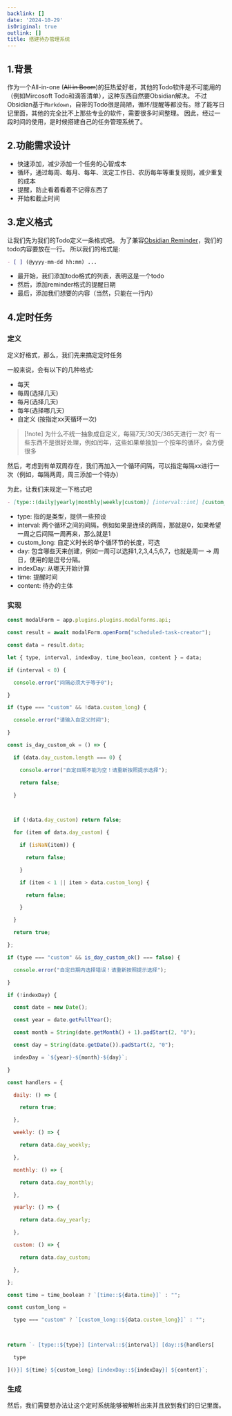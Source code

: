 ```yaml
---
backlink: []
date: '2024-10-29'
isOriginal: true
outlink: []
title: 搭建待办管理系统
---
```

## 1.背景
作为一个All-in-one (~~All in Boom~~)的狂热爱好者，其他的Todo软件是不可能用的（例如Mircosoft Todo和滴答清单），这种东西自然要Obsidian解决。
不过Obsidian基于`Markdown`，自带的Todo很是简陋，循环/提醒等都没有。除了能写日记里面，其他的完全比不上那些专业的软件，需要很多时间整理。
因此，经过一段时间的使用，是时候搭建自己的任务管理系统了。
## 2.功能需求设计
- 快速添加，减少添加一个任务的心智成本
- 循环，通过每周、每月、每年、法定工作日、农历每年等重复规则，减少重复的成本
- 提醒，防止看着看着不记得东西了
- 开始和截止时间
## 3.定义格式
让我们先为我们的Todo定义一条格式吧。
为了兼容[Obsidian Reminder](https://github.com/uphy/obsidian-reminder)，我们的todo内容要放在一行。
所以我们的格式是:
```markdown
- [ ] (@yyyy-mm-dd hh:mm) ...
```
- 最开始，我们添加todo格式的列表，表明这是一个todo
- 然后，添加reminder格式的提醒日期
- 最后，添加我们想要的内容（当然，只能在一行内）
## 4.定时任务
### 定义
定义好格式，那么，我们先来搞定定时任务

一般来说，会有以下的几种格式:
- 每天
- 每周(选择几天)
- 每月(选择几天)
- 每年(选择哪几天)
- 自定义 (按指定xx天循环一次)
> [!note] 为什么不统一抽象成自定义，每隔7天/30天/365天进行一次?
> 有一些东西不是很好处理，例如闰年，这些如果单独加一个按年的循环，会方便很多

然后，考虑到有单双周存在，我们再加入一个循环间隔，可以指定每隔xx进行一次（例如，每隔两周，周三添加一个待办）

为此，让我们来规定一下格式吧
```markdown
- [type::(daily|yearly|monthly|weekly|custom)] [interval::int] [custom_long?:: int] [day::int] [indexDay::date] [time::time]content
```
- type: 指的是类型，提供一些预设
- interval: 两个循环之间的间隔，例如如果是连续的两周，那就是0，如果希望一周之后间隔一周再来，那么就是1
- custom_long: 自定义时长的单个循环节的长度，可选
- day: 包含哪些天来创建，例如一周可以选择1,2,3,4,5,6,7，也就是周一 -> 周日，使用的是逗号分隔。
- indexDay: 从哪天开始计算
- time: 提醒时间
- content: 待办的主体
### 实现


```js
const modalForm = app.plugins.plugins.modalforms.api;

const result = await modalForm.openForm("scheduled-task-creator");

const data = result.data;

let { type, interval, indexDay, time_boolean, content } = data;

if (interval < 0) {

  console.error("间隔必须大于等于0");

}

if (type === "custom" && !data.custom_long) {

  console.error("请输入自定义时间");

}

const is_day_custom_ok = () => {

  if (data.day_custom.length === 0) {

    console.error("自定日期不能为空！请重新按照提示选择");

    return false;

  }

  

  if (!data.day_custom) return false;

  for (item of data.day_custom) {

    if (isNaN(item)) {

      return false;

    }

    if (item < 1 || item > data.custom_long) {

      return false;

    }

  }

  return true;

};

if (type === "custom" && is_day_custom_ok() === false) {

  console.error("自定日期内选择错误！请重新按照提示选择");

}

if (!indexDay) {

  const date = new Date();

  const year = date.getFullYear();

  const month = String(date.getMonth() + 1).padStart(2, "0");

  const day = String(date.getDate()).padStart(2, "0");

  indexDay = `${year}-${month}-${day}`;

}

const handlers = {

  daily: () => {

    return true;

  },

  weekly: () => {

    return data.day_weekly;

  },

  monthly: () => {

    return data.day_monthly;

  },

  yearly: () => {

    return data.day_yearly;

  },

  custom: () => {

    return data.day_custom;

  },

};

const time = time_boolean ? `[time::${data.time}]` : "";

const custom_long =

  type === "custom" ? `[custom_long::${data.custom_long}]` : "";

  

return `- [type::${type}] [interval::${interval}] [day::${handlers[

  type

]()}] ${time} ${custom_long} [indexDay::${indexDay}] ${content}`;
```
### 生成
然后，我们需要想办法让这个定时系统能够被解析出来并且放到我们的日记里面。



